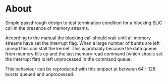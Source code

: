 # About

Simple passthrough design to test termination condition for a blocking
SLiC call in the presence of memory streams.

According to the manual the blocking call should wait until all memory
streams have set the interrupt flag. When a large number of bursts are
left unread this can stall the kernel. This is probably because the
data queue from memory fills up and the last memory read command
(which shouls set the interrupt flat) is left unprocessed in the command queue.

This behaviour can be reproduced with this snippet at between 64 - 128 bursts
queued and unprocessed.
